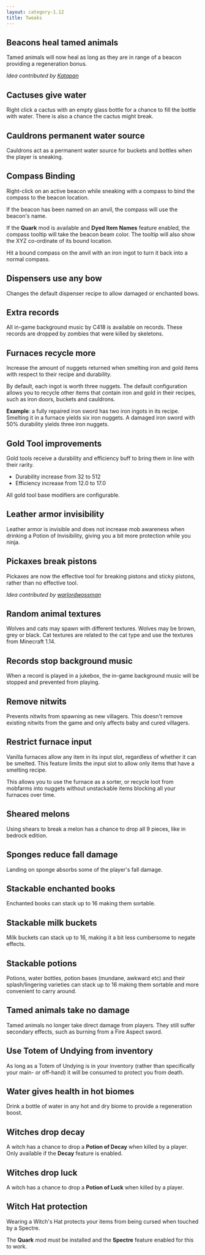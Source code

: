 ```yaml
---
layout: category-1.12
title: Tweaks
---
```


## Beacons heal tamed animals
Tamed animals will now heal as long as they are in range of a beacon providing a regeneration bonus.

*Idea contributed by [Katapan](https://www.reddit.com/user/Katapan)*

## Cactuses give water
Right click a cactus with an empty glass bottle for a chance to fill the bottle with water. There is also a chance the cactus might break. 

## Cauldrons permanent water source
Cauldrons act as a permanent water source for buckets and bottles when the player is sneaking. 

## Compass Binding
Right-click on an active beacon while sneaking with a compass to bind the compass to the beacon location.

If the beacon has been named on an anvil, the compass will use the beacon's name. 

If the **Quark** mod is available and **Dyed Item Names** feature enabled, the compass tooltip will take the beacon beam color.  The tooltip will also show the XYZ co-ordinate of its bound location.

Hit a bound compass on the anvil with an iron ingot to turn it back into a normal compass.

## Dispensers use any bow
Changes the default dispenser recipe to allow damaged or enchanted bows.

## Extra records
All in-game background music by C418 is available on records. These records are dropped by zombies that were killed by skeletons.

## Furnaces recycle more
Increase the amount of nuggets returned when smelting iron and gold items with respect to their recipe and durability.

By default, each ingot is worth three nuggets.  The default configuration allows you to recycle other items that contain iron and gold in their recipes, such as iron doors, buckets and cauldrons.

**Example**: a fully repaired iron sword has two iron ingots in its recipe.  Smelting it in a furnace yields six iron nuggets.  A damaged iron sword with 50% durability yields three iron nuggets.

## Gold Tool improvements
Gold tools receive a durability and efficiency buff to bring them in line with their rarity.

* Durability increase from 32 to 512
* Efficiency increase from 12.0 to 17.0

All gold tool base modifiers are configurable.

## Leather armor invisibility
Leather armor is invisible and does not increase mob awareness when drinking a Potion of Invisibility, giving you a bit more protection while you ninja. 

## Pickaxes break pistons
Pickaxes are now the effective tool for breaking pistons and sticky pistons, rather than no effective tool.

*Idea contributed by [warlordwossman](https://www.reddit.com/user/warlordwossman)*

## Random animal textures
Wolves and cats may spawn with different textures. Wolves may be brown, grey or black.  Cat textures are related to the cat type and use the textures from Minecraft 1.14.

## Records stop background music
When a record is played in a jukebox, the in-game background music will be stopped and prevented from playing. 

## Remove nitwits
Prevents nitwits from spawning as new villagers.  This doesn't remove existing nitwits from the game and only affects baby and cured villagers.

## Restrict furnace input
Vanilla furnaces allow any item in its input slot, regardless of whether it can be smelted.  This feature limits the input slot to allow only items that have a smelting recipe.

This allows you to use the furnace as a sorter, or recycle loot from mobfarms into nuggets without unstackable items blocking all your furnaces over time.

## Sheared melons
Using shears to break a melon has a chance to drop all 9 pieces, like in bedrock edition. 

## Sponges reduce fall damage
Landing on sponge absorbs some of the player's fall damage. 

## Stackable enchanted books
Enchanted books can stack up to 16 making them sortable.

## Stackable milk buckets
Milk buckets can stack up to 16, making it a bit less cumbersome to negate effects. 

## Stackable potions
Potions, water bottles, potion bases (mundane, awkward etc) and their splash/lingering varieties can stack up to 16 making them sortable and more convenient to carry around.

## Tamed animals take no damage
Tamed animals no longer take direct damage from players. They still suffer secondary effects, such as burning from a Fire Aspect sword. 

## Use Totem of Undying from inventory
As long as a Totem of Undying is in your inventory (rather than specifically your main- or off-hand) it will be consumed to protect you from death. 

## Water gives health in hot biomes
Drink a bottle of water in any hot and dry biome to provide a regeneration boost. 

## Witches drop decay
A witch has a chance to drop a **Potion of Decay** when killed by a player. Only available if the **Decay** feature is enabled. 

## Witches drop luck
A witch has a chance to drop a **Potion of Luck** when killed by a player.

## Witch Hat protection
Wearing a Witch's Hat protects your items from being cursed when touched by a Spectre.

The **Quark** mod must be installed and the **Spectre** feature enabled for this to work.